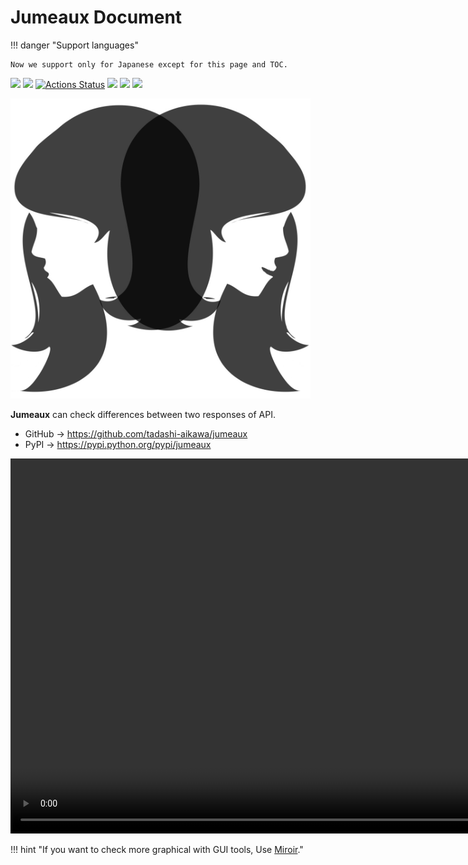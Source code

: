 Jumeaux Document
================

!!! danger "Support languages"

    Now we support only for Japanese except for this page and TOC.

[![](https://img.shields.io/pypi/pyversions/jumeaux.svg)][pypi] [![](https://img.shields.io/pypi/v/jumeaux.svg)][pypi] [![Actions Status](https://github.com/tadashi-aikawa/jumeaux/workflows/Tests/badge.svg)][GitHub] [![](https://codeclimate.com/github/tadashi-aikawa/jumeaux/badges/coverage.svg)][coverage] [![](https://codeclimate.com/github/tadashi-aikawa/jumeaux/badges/gpa.svg)][complexity] [![](https://img.shields.io/github/license/mashape/apistatus.svg)][license]

<img src="./img/logo-large.png" width=480 />

**Jumeaux** can check differences between two responses of API.

* GitHub -> https://github.com/tadashi-aikawa/jumeaux
* PyPI -> https://pypi.python.org/pypi/jumeaux

<video controls src="https://dl.dropboxusercontent.com/s/2m0jvenb50iyacr/demo.mp4" type="video/mp4" width="1200"></video>

!!! hint "If you want to check more graphical with GUI tools, Use [Miroir]."

[Miroir]: https://github.com/tadashi-aikawa/miroir
[GitHub]: https://github.com/tadashi-aikawa/jumeaux/actions
[coverage]: https://codeclimate.com/github/tadashi-aikawa/jumeaux/coverage
[complexity]: https://codeclimate.com/github/tadashi-aikawa/jumeaux
[pypi]: https://pypi.python.org/pypi/jumeaux
[license]: https://github.com/tadashi-aikawa/jumeaux/blob/master/LICENSE
